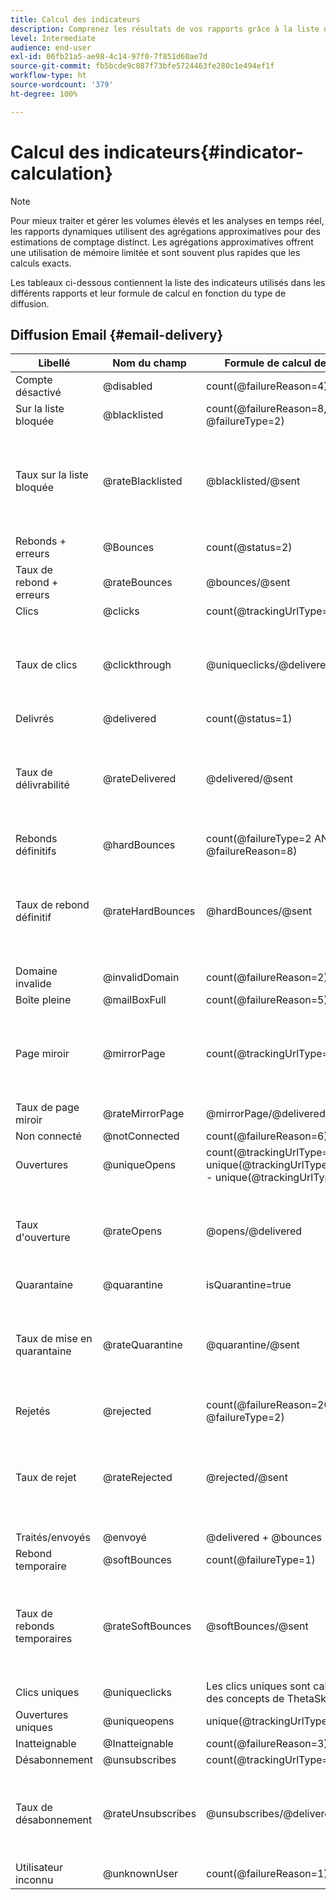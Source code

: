 ```yaml
---
title: Calcul des indicateurs
description: Comprenez les résultats de vos rapports grâce à la liste des formules de chaque mesure.
level: Intermediate
audience: end-user
exl-id: 06fb21a5-ae98-4c14-97f0-7f851d60ae7d
source-git-commit: fb5bcde9c087f73bfe5724463fe280c1e494ef1f
workflow-type: ht
source-wordcount: '379'
ht-degree: 100%

---
```


# Calcul des indicateurs{#indicator-calculation}

>[!NOTE]
>
>Pour mieux traiter et gérer les volumes élevés et les analyses en temps réel, les rapports dynamiques utilisent des agrégations approximatives pour des estimations de comptage distinct. Les agrégations approximatives offrent une utilisation de mémoire limitée et sont souvent plus rapides que les calculs exacts.

Les tableaux ci-dessous contiennent la liste des indicateurs utilisés dans les différents rapports et leur formule de calcul en fonction du type de diffusion.

## Diffusion Email  {#email-delivery}

<table> 
 <thead> 
  <tr> 
   <th> <strong>Libellé</strong> <br/> </th> 
   <th> <strong>Nom du champ</strong> <br/> </th> 
   <th> <strong>Formule de calcul de l'indicateur</strong> <br/> </th> 
   <th> <strong>Commentaires</strong><br/> </th> 
  </tr> 
 </thead> 
 <tbody> 
  <tr> 
   <td> Compte désactivé<br/> </td> 
   <td> @disabled<br/> </td> 
   <td> count(@failureReason=4)<br/> </td> 
   <td> </td> 
  </tr> 
  <tr> 
   <td> Sur la liste bloquée<br/> </td> 
   <td> @blacklisted<br/> </td> 
   <td> count(@failureReason=8, @failureType=2)<br/> </td> 
   <td> </td> 
  </tr> 
  <tr> 
   <td> Taux sur la liste bloquée<br/> </td> 
   <td> @rateBlacklisted<br/> </td> 
   <td> @blacklisted/@sent<br/> </td> 
   <td> Le dénominateur pour le calcul du taux repose sur la mesure Envoyés (Délivrés + Rebonds).<br/> </td> 
  </tr> 
  <tr> 
   <td> Rebonds + erreurs<br/> </td> 
   <td> @Bounces<br/> </td> 
   <td> count(@status=2)<br/> </td> 
   <td> </td> 
  </tr> 
  <tr> 
   <td> Taux de rebond + erreurs<br/> </td> 
   <td> @rateBounces<br/> </td> 
   <td> @bounces/@sent<br/> </td> 
   <td> </td> 
  </tr> 
  <tr> 
   <td> Clics<br/> </td> 
   <td> @clicks<br/> </td> 
   <td> count(@trackingUrlType=1 ou 10 ou 11)<br/> </td> 
   <td> </td> 
  </tr> 
  <tr> 
   <td> Taux de clics<br/> </td> 
   <td> @clickthrough<br/> </td> 
   <td> @uniqueclicks/@delivered<br/> </td> 
   <td> Le dénominateur pour le calcul du taux repose uniquement sur la mesure Délivrés.<br/> </td> 
  </tr> 
  <tr> 
   <td> Delivrés<br/> </td> 
   <td> @delivered<br/> </td> 
   <td> count(@status=1)<br/> </td> 
   <td> </td> 
  </tr> 
  <tr> 
   <td> Taux de délivrabilité<br/> </td> 
   <td> @rateDelivered<br/> </td> 
   <td> @delivered/@sent<br/> </td> 
   <td> Le dénominateur pour le calcul du taux repose sur la mesure Envoyés (Délivrés + Rebonds).<br/> </td> 
  </tr> 
  <tr> 
   <td> Rebonds définitifs<br/> </td> 
   <td> @hardBounces<br/> </td> 
   <td> count(@failureType=2 AND @failureReason=8)<br/> </td> 
   <td> </td> 
  </tr> 
  <tr> 
   <td> Taux de rebond définitif<br/> </td> 
   <td> @rateHardBounces<br/> </td> 
   <td> @hardBounces/@sent<br/> </td> 
   <td> Le dénominateur pour le calcul du taux repose sur la mesure Envoyés (Délivrés + Rebonds).<br/> </td> 
  </tr> 
  <tr> 
   <td> Domaine invalide<br/> </td> 
   <td> @invalidDomain<br/> </td> 
   <td> count(@failureReason=2)<br/> </td> 
   <td> </td> 
  </tr> 
  <tr> 
   <td> Boîte pleine<br/> </td> 
   <td> @mailBoxFull<br/> </td> 
   <td> count(@failureReason=5)<br/> </td> 
   <td> </td> 
  </tr> 
  <tr> 
   <td> Page miroir<br/> </td> 
   <td> @mirrorPage<br/> </td> 
   <td> count(@trackingUrlType=6)<br/> </td> 
   <td> Le dénominateur pour le calcul du taux repose uniquement sur la mesure Délivrés.<br/> </td> 
  </tr> 
  <tr> 
   <td> Taux de page miroir<br/> </td> 
   <td> @rateMirrorPage<br/> </td> 
   <td> @mirrorPage/@delivered<br/> </td> 
   <td> </td> 
  </tr> 
  <tr> 
   <td> Non connecté<br/> </td> 
   <td> @notConnected<br/> </td> 
   <td> count(@failureReason=6)<br/> </td> 
   <td> </td> 
  </tr> 
  <tr> 
   <td> Ouvertures<br/> </td> 
   <td> @uniqueOpens<br/> </td> 
   <td> count(@trackingUrlType=2 + unique(@trackingUrlType=1,2,3,6,10,11) - unique(@trackingUrlType=2))<br/> </td> 
   <td> </td> 
  </tr> 
  <tr> 
   <td> Taux d'ouverture<br/> </td> 
   <td> @rateOpens<br/> </td> 
   <td> @opens/@delivered<br/> </td> 
   <td> Le dénominateur pour le calcul du taux repose uniquement sur la mesure Délivrés.<br/> </td> 
  </tr> 
  <tr> 
   <td> Quarantaine<br/> </td> 
   <td> @quarantine<br/> </td> 
   <td> isQuarantine=true<br/> </td> 
   <td> </td> 
  </tr> 
  <tr> 
   <td> Taux de mise en quarantaine<br/> </td> 
   <td> @rateQuarantine<br/> </td> 
   <td> @quarantine/@sent<br/> </td> 
   <td> Le dénominateur pour le calcul du taux repose sur la mesure Envoyés (Délivrés + Rebonds).<br/> </td> 
  </tr>
  <tr> 
   <td> Rejetés<br/> </td> 
   <td> @rejected<br/> </td> 
   <td> count(@failureReason=20, @failureType=2)<br/> </td> 
   <td> </td> 
  </tr> 
  <tr> 
   <td> Taux de rejet<br/> </td> 
   <td> @rateRejected<br/> </td> 
   <td> @rejected/@sent<br/> </td> 
   <td> Le dénominateur pour le calcul du taux repose sur la mesure Envoyés (Délivrés + Rebonds).<br/> </td> 
  </tr> 
  <tr> 
   <td> Traités/envoyés<br/> </td> 
   <td> @envoyé<br/> </td> 
   <td> @delivered + @bounces<br/> </td> 
   <td> </td> 
  </tr> 
  <tr> 
   <td> Rebond temporaire<br/> </td> 
   <td> @softBounces<br/> </td> 
   <td> count(@failureType=1)<br/> </td> 
   <td> </td> 
  </tr> 
  <tr> 
   <td> Taux de rebonds temporaires<br/> </td> 
   <td> @rateSoftBounces<br/> </td> 
   <td> @softBounces/@sent<br/> </td> 
   <td> Le dénominateur pour le calcul du taux repose sur la mesure Envoyés (Délivrés + Rebonds).<br/> </td> 
  </tr> 
  <tr> 
   <td> Clics uniques<br/> </td> 
   <td> @uniqueclicks<br/> </td> 
   <td> Les clics uniques sont calculés à l’aide des concepts de ThetaSketch. </a>.<br/> </td> 
   <td> </td> 
  </tr> 
  <tr> 
   <td> Ouvertures uniques<br/> </td> 
   <td> @uniqueopens<br/> </td> 
   <td> unique(@trackingUrlType=1,2,3,6,10,11)<br/> </td> 
   <td> </td> 
  </tr> 
  <tr> 
   <td> Inatteignable <br/> </td> 
   <td> @Inatteignable<br/> </td> 
   <td> count(@failureReason=3)<br/> </td> 
   <td> </td> 
  </tr> 
  <tr> 
   <td> Désabonnement<br/> </td> 
   <td> @unsubscribes<br/> </td> 
   <td> count(@trackingUrlType=3)<br/> </td> 
   <td> </td> 
  </tr> 
  <tr> 
   <td> Taux de désabonnement<br/> </td> 
   <td> @rateUnsubscribes<br/> </td> 
   <td> @unsubscribes/@delivered<br/> </td> 
   <td> Le dénominateur pour le calcul du taux repose uniquement sur la mesure Délivrés.<br/> </td> 
  </tr> 
  <tr> 
   <td> Utilisateur inconnu<br/> </td> 
   <td> @unknownUser<br/> </td> 
   <td> count(@failureReason=1)<br/> </td> 
   <td> </td> 
  </tr> 
 </tbody> 
</table>

<!--
## Push notification delivery {#push-notification-delivery}

<table> 
 <thead> 
  <tr> 
   <th> <strong>Label</strong> <br/> </th> 
   <th> <strong>Field name</strong> <br/> </th> 
   <th> <strong>Indicator calculation formula</strong> <br/> </th> 
  </tr> 
 </thead> 
 <tbody> 
  <tr> 
   <td> Processed/sent<br/> </td> 
   <td> @sent<br/> </td> 
   <td> @count(status=sent)<br/> </td> 
  </tr> 
  <tr> 
   <td> Delivered<br/> </td> 
   <td> @delivered<br/> </td> 
   <td> @count(status=delivered)<br/> </td> 
  </tr> 
  <tr> 
   <td> Delivered rate<br/> </td> 
   <td> @rateDelivered<br/> </td> 
   <td> (@delivered/@sent)*100<br/> </td> 
  </tr> 
  <tr> 
   <td> Bounce + Error rate<br/> </td> 
   <td> @rateBounces<br/> </td> 
   <td> (@delivered/@sent)*100<br/> </td> 
  </tr> 
  <tr> 
   <td> Open<br/> </td> 
   <td> @opens<br/> </td> 
   <td> @count(status=open)<br/> </td> 
  </tr> 
  <tr> 
   <td> Open rate<br/> </td> 
   <td> @rateOpens<br/> </td> 
   <td> (@opens/@delivered)*100<br/> </td> 
  </tr> 
  <tr> 
   <td> Unique opens<br/> </td> 
   <td> @uniqueopens<br/> </td> 
   <td> Unique opens is calculated using ThetaSketch concepts of unique RecipientIds.<br/> </td> 
  </tr> 
  <tr> 
   <td> Impressions<br/> </td> 
   <td> @impressions<br/> </td> 
   <td> @count(status=delivered)<br/> </td> 
  </tr> 
  <tr> 
   <td> Unique impressions<br/> </td> 
   <td> @uniqueimpressions<br/> </td> 
   <td> @unique(@count(status=view))<br/> </td> 
  </tr> 
  <tr> 
   <td> Click<br/> </td> 
   <td> @clicks<br/> </td> 
   <td> @count(status=interact)<br/> </td> 
  </tr> 
  <tr> 
   <td> Unique clicks<br/> </td> 
   <td> @uniqueclicks<br/> </td> 
   <td> Unique clicks is calculated using ThetaSketch concepts.<br/> </td> 
  </tr> 
  <tr> 
   <td> Click through rate<br/> </td> 
   <td> @clickthrough<br/> </td> 
   <td> (@interact/@delivered)*100<br/> </td> 
  </tr> 
 </tbody> 
</table>

## In-App delivery {#in-app-delivery}

<table> 
 <thead> 
  <tr> 
   <th> <strong>Label</strong> <br/> </th> 
   <th> <strong>Field name</strong> <br/> </th> 
   <th> <strong>Indicator calculation formula</strong> <br/> </th> 
   <th> <strong>Comments</strong><br/> </th> 
  </tr> 
 </thead> 
 <tbody> 
  <tr> 
   <td> Processed/sent<br/> </td> 
   <td> @sent<br/> </td> 
   <td> @count(status=sent)<br/> </td> 
   <td> sent=delivered<br/> </td> 
  </tr> 
  <tr> 
   <td> Delivered<br/> </td> 
   <td> @delivered<br/> </td> 
   <td> @count(status=delivered)<br/> </td> 
   <td> delivered=sent<br/> </td> 
  </tr> 
  <tr> 
   <td> Impressions<br/> </td> 
   <td> @impressions<br/> </td> 
   <td> @count(status=view) or @count(status=button 1 click + button 2 click + dismissals)<br/> </td> 
   <td> </td> 
  </tr> 
  <tr> 
   <td> Unique impressions<br/> </td> 
   <td> @uniqueimpressions<br/> </td> 
   <td> @unique(@count(status=view))<br/> </td> 
   <td> For <span class="uicontrol">Target users based on their Campaign profile (inAppProfile)</span> template, user = Recipient Id.<br/> For <span class="uicontrol">Target all users of a Mobile app (inAppBroadcast)</span> and <span class="uicontrol">Target users based on their Mobile profile (inApp)</span> templates, user = MC Id or equivalent that represents a unique combination of user, mobile app and device.<br/> </td> 
  </tr> 
  <tr> 
   <td> In-App clicks <br/> </td> 
   <td> @inappclicks<br/> </td> 
   <td> @count (status=click)<br/> </td> 
   <td> </td> 
  </tr> 
  <tr> 
   <td> Unique In-App clicks<br/> </td> 
   <td> @uniqueinapp<br/> </td> 
   <td> @unique(@count (status=clicks))<br/> </td> 
   <td> For <span class="uicontrol">Target users based on their Campaign profile (inAppProfile)</span> template, user = Recipient Id.<br/> For <span class="uicontrol">Target all users of a Mobile app (inAppBroadcast)</span> and <span class="uicontrol">Target users based on their Mobile profile (inApp)</span> templates, user = MC Id or equivalent that represents a unique combination of user, mobile app and device.<br/> </td> 
  </tr> 
  <tr> 
   <td> In-App click through rate<br/> </td> 
   <td> @inappclickthrough<br/> </td> 
   <td> Total clicks on Button 1 or Button 2/total impressions*100<br/> </td> 
   <td> </td> 
  </tr> 
  <tr> 
   <td> In-App dismissal<br/> </td> 
   <td> @dismissal<br/> </td> 
   <td> @count (status=close)<br/> </td> 
   <td> </td> 
  </tr> 
  <tr> 
   <td> Unique In-App dismissals<br/> </td> 
   <td> @uniquedismissal<br/> </td> 
   <td> @unique(@count (status=close))<br/> </td> 
   <td> For <span class="uicontrol">Target users based on their Campaign profile (inAppProfile)</span> template, user = Recipient Id.<br/> For <span class="uicontrol">Target all users of a Mobile app (inAppBroadcast)</span> and <span class="uicontrol">Target users based on their Mobile profile (inApp)</span> templates, user = MC Id or equivalent that represents a unique combination of user, mobile app and device.<br/> </td> 
  </tr> 
  <tr> 
   <td> In-App dismissal rate<br/> </td> 
   <td> @dismissalrate<br/> </td> 
   <td> Total close/total impressions*100<br/> </td> 
   <td> </td> 
  </tr> 
 </tbody> 
</table>
-->
